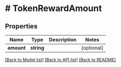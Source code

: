 # # TokenRewardAmount

## Properties

Name | Type | Description | Notes
------------ | ------------- | ------------- | -------------
**amount** | **string** |  | [optional]

[[Back to Model list]](../../README.md#models) [[Back to API list]](../../README.md#endpoints) [[Back to README]](../../README.md)
